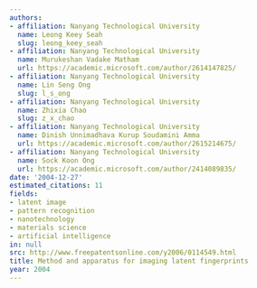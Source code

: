 ```yaml
---
authors:
- affiliation: Nanyang Technological University
  name: Leong Keey Seah
  slug: leong_keey_seah
- affiliation: Nanyang Technological University
  name: Murukeshan Vadake Matham
  url: https://academic.microsoft.com/author/2614147825/
- affiliation: Nanyang Technological University
  name: Lin Seng Ong
  slug: l_s_ong
- affiliation: Nanyang Technological University
  name: Zhixia Chao
  slug: z_x_chao
- affiliation: Nanyang Technological University
  name: Dinish Unnimadhava Kurup Soudamini Amma
  url: https://academic.microsoft.com/author/2615214675/
- affiliation: Nanyang Technological University
  name: Sock Koon Ong
  url: https://academic.microsoft.com/author/2414089835/
date: '2004-12-27'
estimated_citations: 11
fields:
- latent image
- pattern recognition
- nanotechnology
- materials science
- artificial intelligence
in: null
src: http://www.freepatentsonline.com/y2006/0114549.html
title: Method and apparatus for imaging latent fingerprints
year: 2004
---
```

